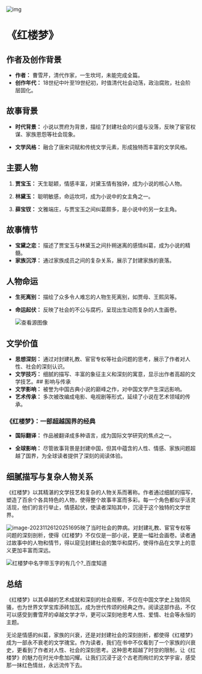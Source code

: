 ![img](https://gimg2.baidu.com/image_search/src=http%3A%2F%2Fsafe-img.xhscdn.com%2Fbw1%2Fea7e304b-1f1f-4dcd-bbca-74fdfa7e0293%3FimageView2%2F2%2Fw%2F1080%2Fformat%2Fjpg&refer=http%3A%2F%2Fsafe-img.xhscdn.com&app=2002&size=f9999,10000&q=a80&n=0&g=0n&fmt=auto?sec=1703563319&t=835ef9cd632fa5c13a011dfdeabc3868)



# 《红楼梦》

## 作者及创作背景
* **作者：** 曹雪芹，清代作家，一生坎坷，未能完成全篇。
* **创作年代：** 18世纪中叶至19世纪初，时值清代社会动荡，政治腐败，社会阶层固化。

## 故事背景
* **时代背景：** 小说以贾府为背景，描绘了封建社会的兴盛与没落，反映了宦官权谋、家族恩怨等社会现象。

* **文学风格：** 融合了唐宋词赋和传统文学元素，形成独特而丰富的文学风格。

  

## 主要人物
1. **贾宝玉：** 天生聪颖，情感丰富，对黛玉情有独钟，成为小说的核心人物。

2. **林黛玉：** 聪明敏感，命运坎坷，成为小说中的女主角之一。

3. **薛宝钗：** 文雅端庄，与贾宝玉之间纠葛颇多，是小说中的另一女主角。

   

## 故事情节
* **宝黛之恋：** 描述了贾宝玉与林黛玉之间扑朔迷离的感情纠葛，成为小说的精髓。
* **家族沉浮：** 通过家族成员之间的复杂关系，展示了封建家族的衰落。

## 人物命运
* **生死离别：** 描绘了众多令人难忘的人物生死离别，如贾母、王熙凤等。

* **命运起伏：** 反映了社会的不公与腐朽，呈现出生动而复杂的人生画卷。

  ![查看源图像](https://th.bing.com/th/id/R.9ca1a4680defe020c9d41adfb4e5df14?rik=SoUFjLkurCX0Yw&pid=ImgRaw&r=0)

## 文学价值
* **思想深刻：** 通过对封建礼教、宦官专权等社会问题的思考，展示了作者对人性、社会的深刻认识。
* **文学技巧：** 细腻的描写、丰富的象征主义和深刻的寓意，显示出作者高超的文学技艺。## 影响与传承
* **文学影响：** 被誉为中国古典小说的巅峰之作，对中国文学产生深远影响。
* **艺术传承：** 多次被改编成电影、电视剧等形式，延续了小说在艺术领域的传承。

### 《红楼梦》：一部超越国界的经典
* **国际翻译：** 作品被翻译成多种语言，成为国际文学研究的焦点之一。

* **全球影响：** 尽管故事背景是封建中国，但其中蕴含的人性、情感、家族问题超越了国界，为全球读者提供了深刻的阅读体验。

  

## 细腻描写与复杂人物关系
《红楼梦》以其精湛的文学技艺和复杂的人物关系而著称。作者通过细腻的描写，塑造了百余个各具特色的人物，使得整个故事丰富而多彩。每一个角色都似乎活灵活现，他们的言行举止，情感起伏，使读者深陷其中，沉浸于这个独特的文学世界。

![image-20231126120251695](C:\Users\21658\AppData\Roaming\Typora\typora-user-images\image-20231126120251695.png)映了当时社会的弊病。对封建礼教、宦官专权等问题的深刻剖析，使得《红楼梦》不仅仅是一部小说，更是一幅社会画卷。读者通过故事中的人物和情节，得以窥见封建社会的繁华和腐朽，使得作品在文学上的意义更加丰富而深远。

![红楼梦中名字带玉字的有几个?_百度知道](https://th.bing.com/th/id/OIP.VhoStsyiPQaOx_yIER6higHaHa?rs=1&pid=ImgDetMain)

## 总结
《红楼梦》以其卓越的艺术成就和深刻的社会观察，不仅在中国文学史上独领风骚，也为世界文学宝库添砖加瓦，成为世代传颂的经典之作。阅读这部作品，不仅可以感受到曹雪芹的卓越文学才华，更可以深刻地思考人性、爱情、社会等永恒的主题。

无论是情感的纠葛，家族的兴衰，还是对封建社会的深刻剖析，都使得《红楼梦》成为一部永不衰老的文学瑰宝。作为读者，我们在书中不仅看到了一个家族的兴衰史，更看到了作者对人性、社会的深刻思考。这种思考超越了时空的限制，让《红楼梦》的魅力在时光中愈加闪耀。让我们沉浸于这个古老而绚烂的文学宇宙，感受那一抹红色情丝，永远流传下去。

